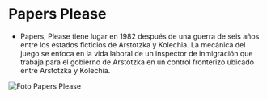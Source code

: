 # Papers Please
- Papers, Please tiene lugar en 1982 después de una guerra de seis años entre los estados ficticios de Arstotzka y Kolechia. La mecánica del juego se enfoca en la vida laboral de un inspector de inmigración que trabaja para el gobierno de Arstotzka en un control fronterizo ubicado entre Arstotzka y Kolechia.

![Foto Papers Please](https://www.jvfrance.com/wp-content/uploads/2018/02/PapersPlease.jpg)